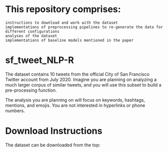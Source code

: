 # This repository comprises:

	instructions to download and work with the dataset
	implementations of preprocessing pipelines to re-generate the data for different configurations
	analyses of the dataset
	implementations of baseline models mentioned in the paper

# sf_tweet_NLP-R

The dataset contains 10 tweets from the official City of San Francisco Twitter account from July 2020. Imagine you are planning on analyzing a much larger corpus of similar tweets, and you will use this subset to build a pre-processing function. 

The analysis you are planning on will focus on keywords, hashtags, mentions, and emojis. You are not interested in hyperlinks or phone numbers.

# Download Instructions  

The dataset can be downloaded from the top:
